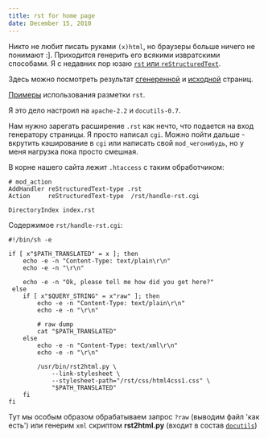 ```yaml
---
title: rst for home page
date: December 15, 2010
---
```


Никто не любит писать руками `(x)html`, но браузеры больше ничего не понимают :].
Приходится генерить его всякими извратскими способами. Я с недавних пор
юзаю [`rst` или `reStructuredText`](http://en.wikipedia.org/wiki/ReStructuredText).<!--more-->

Здесь можно посмотреть результат [сгенеренной](http://slyfox.ath.cx/index.rst) и
[исходной](http://slyfox.ath.cx/index.rst?raw) страниц.


[Примеры](http://docutils.sourceforge.net/docs/user/rst/quickref.html) использования разметки `rst`.

Я это дело настроил на `apache-2.2` и `docutils-0.7`.

Нам нужно зарегать расширение `.rst` как нечто, что подается на вход генератору страницы.
Я просто написал `cgi`. Можно пойти дальше - вкрутить кэширование в `cgi` или написать
свой `mod_чегонибудь`, но у меня нагрузка пока просто смешная.

В корне нашего сайта лежит `.htaccess` с таким обработчиком:

~~~~
# mod_action
AddHandler reStructuredText-type .rst
Action     reStructuredText-type  /rst/handle-rst.cgi

DirectoryIndex index.rst
~~~~

Содержимое `rst/handle-rst.cgi`:

~~~~ { .sh }
#!/bin/sh -e

if [ x"$PATH_TRANSLATED" = x ]; then
    echo -e -n "Content-Type: text/plain\r\n"
    echo -e -n "\r\n"

    echo -e -n "Ok, please tell me how did you get here?"
 else
    if [ x"$QUERY_STRING" = x"raw" ]; then
        echo -e -n "Content-Type: text/plain\r\n"
        echo -e -n "\r\n"

        # raw dump
        cat "$PATH_TRANSLATED"
    else
        echo -e -n "Content-Type: text/xml\r\n"
        echo -e -n "\r\n"

        /usr/bin/rst2html.py \
            --link-stylesheet \
            --stylesheet-path="/rst/css/html4css1.css" \
            "$PATH_TRANSLATED"
    fi
fi
~~~~

Тут мы особым образом обрабатываем запрос `?raw` (выводим файл 'как есть') или
генерим `xml` скриптом **rst2html.py** (входит в состав [`docutils`](http://docutils.sourceforge.net/))
